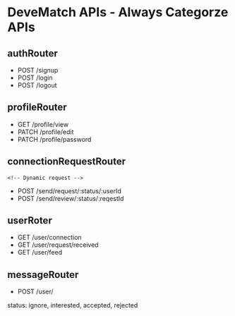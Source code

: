 # DeveMatch APIs - Always Categorze APIs

## authRouter

-   POST /signup
-   POST /login
-   POST /logout

## profileRouter

-   GET /profile/view
-   PATCH /profile/edit
-   PATCH /profile/password

## connectionRequestRouter

    <!-- Dynamic request -->

-   POST /send/request/:status/:userId
-   POST /send/review/:status/:reqestId

<!-- -   POST /send/request/ignored/:userId
-   POST /send/review/rejected/:rejected -->

## userRoter

-   GET /user/connection
-   GET /user/request/received
-   GET /user/feed

## messageRouter

-   POST /user/

status: ignore, interested, accepted, rejected
